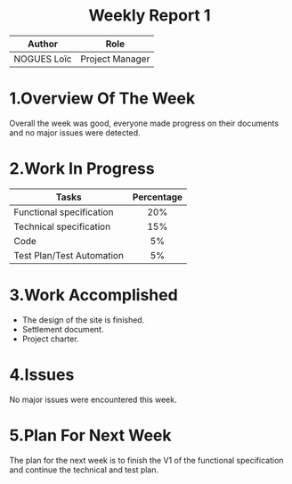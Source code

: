 <h1 align="center"> Weekly Report 1 </h1>

|Author|Role|
|------|----|
|NOGUES Loïc|Project Manager|

# 1.Overview Of The Week



Overall the week was good, everyone made progress on their documents and no major issues were detected.

# 2.Work In Progress
| Tasks                     | Percentage |
| ------------------------ | :--------: |
| Functional specification | 20%        |
| Technical specification  | 15%        |
| Code                     | 5%         |
| Test Plan/Test Automation | 5%         |


# 3.Work Accomplished

- The design of the site is finished.
- Settlement document.
- Project charter.

# 4.Issues

No major issues were encountered this week.


# 5.Plan For Next Week

The plan for the next week is to finish the V1 of the functional specification and continue the technical and test plan.
